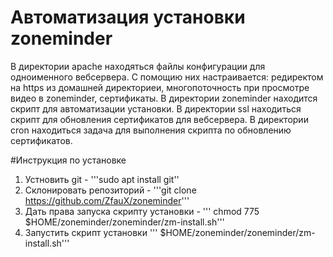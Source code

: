 # Автоматизация установки zoneminder
В директории apache находяться файлы конфигурации для одноименного вебсервера. С помощию них настраивается: редиректом на https из домашней директориеи, многопоточность при просмотре видео в zoneminder, сертификаты.
В директории zoneminder находится скрипт для автоматизации установки.
В директории ssl находиться скрипт для обновления сертификатов для вебсервера.
В директории cron находиться задача для выполнения скрипта по обновлению сертификатов.

#Инструкция по установке
1. Устновить git - '''sudo apt install git''
2. Склонировать репозиторий - '''git clone https://github.com/ZfauX/zoneminder'''
3. Дать права запуска скрипту установки - ''' chmod 775 $HOME/zoneminder/zoneminder/zm-install.sh'''
4. Запустить скрипт установки ''' $HOME/zoneminder/zoneminder/zm-install.sh'''
